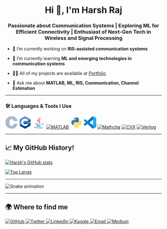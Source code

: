 <h1 align="center">Hi 👋, I'm Harsh Raj</h1>
<h3 align="center">Passionate about Communication Systems | Exploring ML for Efficient Connectivity | Enthusiast of Next-Gen Tech in Wireless and Signal Processing</h3>

- 🔭 I’m currently working on **RIS-assisted communication systems**

- 🌱 I’m currently learning **ML and emerging technologies in communication systems**

- 👨‍💻 All of my projects are available at [Portfolio](https://your-portfolio-link.com)

- 💬 Ask me about **MATLAB, ML, RIS, Communication, Channel Estimation**

---

### 🛠️ Languages & Tools I Use

<p align="left">
  <a href="https://www.cprogramming.com/" target="_blank"><img src="https://raw.githubusercontent.com/devicons/devicon/master/icons/c/c-original.svg" alt="C" width="40" height="40"/></a>
  <a href="https://www.w3schools.com/cpp/" target="_blank"><img src="https://raw.githubusercontent.com/devicons/devicon/master/icons/cplusplus/cplusplus-original.svg" alt="C++" width="40" height="40"/></a>
  <a href="https://www.java.com/" target="_blank"><img src="https://raw.githubusercontent.com/devicons/devicon/master/icons/java/java-original.svg" alt="Java" width="40" height="40"/></a>
  <a href="https://www.mathworks.com/" target="_blank"><img src="https://upload.wikimedia.org/wikipedia/commons/2/21/Matlab_Logo.png" alt="MATLAB" width="40" height="40"/></a>
  <a href="https://www.python.org/" target="_blank"><img src="https://raw.githubusercontent.com/devicons/devicon/master/icons/python/python-original.svg" alt="Python" width="40" height="40"/></a>
  <a href="https://code.visualstudio.com/" target="_blank"><img src="https://raw.githubusercontent.com/devicons/devicon/master/icons/vscode/vscode-original.svg" alt="VS Code" width="40" height="40"/></a>
  <a href="https://www.mathcha.io/" target="_blank"><img src="https://cdn.mathcha.io/image/logo-header.svg" alt="Mathcha" width="40" height="40"/></a>
  <a href="https://cvxr.com/cvx/doc/mosek.html" target="_blank"><img src="https://cvxr.com/cvx/doc/_static/cvxrlogo.png" alt="CVX" width="40" height="40"/></a>
  <a href="https://www.verilog.com/" target="_blank"><img src="https://www.verilog.com/img/verilog.gif" alt="Verilog" width="40" height="40"/></a>
</p>


---

## 📈 My GitHub History!

[![Harsh's GitHub stats](https://github-readme-stats.vercel.app/api?username=harsh432tg3&show_icons=true&theme=dark&title_color=6aa6f8&text_color=00e5ff&icon_color=aa00ff&bg_color=0d1117&border_color=0d1117)](https://github.com/anuraghazra/github-readme-stats)


[![Top Langs](https://github-readme-stats.vercel.app/api/top-langs/?username=harsh432tg3&layout=compact&bg_color=0d1117&border_color=0d1117)](https://github.com/anuraghazra/github-readme-stats)

---
![Snake animation](https://github.com/harsh432tg3/harsh432tg3/blob/output/github-contribution-grid-snake.svg)

---

## 🌍 Where to find me

<p align="left">
  <a href="https://github.com/harsh432tg3">
    <img src="https://skillicons.dev/icons?i=github" width="40" height="40" alt="GitHub">
  </a>
  <a href="https://twitter.com/yourhandle">
    <img src="https://skillicons.dev/icons?i=twitter" width="40" height="40" alt="Twitter">
  </a>
  <a href="https://linkedin.com/in/harsh-raj-1b1a1b28b" target="blank">
    <img src="https://raw.githubusercontent.com/rahuldkjain/github-profile-readme-generator/master/src/images/icons/Social/linked-in-alt.svg" alt="LinkedIn" height="30" width="40" />
  </a>
  <a href="https://kaggle.com/harshraj1011525282" target="blank">
    <img src="https://raw.githubusercontent.com/rahuldkjain/github-profile-readme-generator/master/src/images/icons/Social/kaggle.svg" alt="Kaggle" height="30" width="40" />
  </a>
  <a href="mailto:harshraj726wq@gmail.com">
    <img src="https://skillicons.dev/icons?i=gmail" width="40" height="40" alt="Email">
  </a>
  <a href="https://medium.com/@yourhandle">
    <img src="https://skillicons.dev/icons?i=medium" width="40" height="40" alt="Medium">
  </a>
</p>
